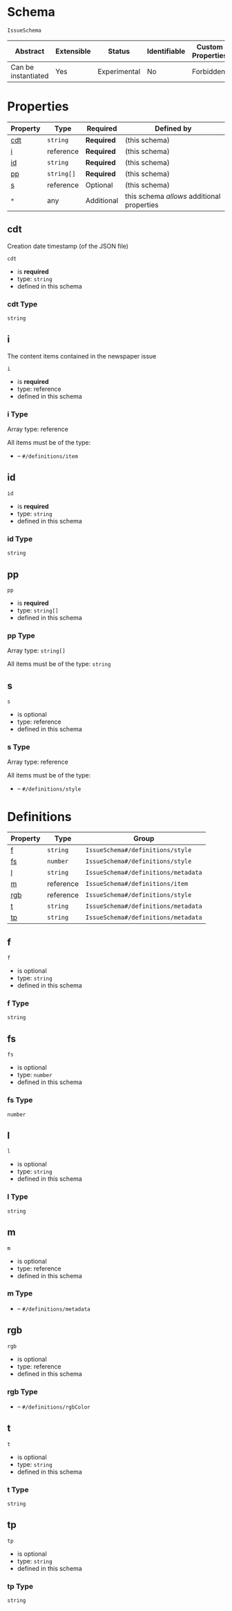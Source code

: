 
#  Schema

```
IssueSchema
```


| Abstract | Extensible | Status | Identifiable | Custom Properties | Additional Properties | Defined In |
|----------|------------|--------|--------------|-------------------|-----------------------|------------|
| Can be instantiated | Yes | Experimental | No | Forbidden | Permitted |  |

#  Properties

| Property | Type | Required | Defined by |
|----------|------|----------|------------|
| [cdt](#cdt) | `string` | **Required** |  (this schema) |
| [i](#i) | reference | **Required** |  (this schema) |
| [id](#id) | `string` | **Required** |  (this schema) |
| [pp](#pp) | `string[]` | **Required** |  (this schema) |
| [s](#s) | reference | Optional |  (this schema) |
| `*` | any | Additional | this schema *allows* additional properties |

## cdt

Creation date timestamp (of the JSON file)

`cdt`

* is **required**
* type: `string`
* defined in this schema

### cdt Type


`string`







## i

The content items contained in the newspaper issue

`i`

* is **required**
* type: reference
* defined in this schema

### i Type


Array type: reference

All items must be of the type:
* []() – `#/definitions/item`








## id


`id`

* is **required**
* type: `string`
* defined in this schema

### id Type


`string`







## pp


`pp`

* is **required**
* type: `string[]`
* defined in this schema

### pp Type


Array type: `string[]`

All items must be of the type:
`string`










## s


`s`

* is optional
* type: reference
* defined in this schema

### s Type


Array type: reference

All items must be of the type:
* []() – `#/definitions/style`








#  Definitions

| Property | Type | Group |
|----------|------|-------|
| [f](#f) | `string` | `IssueSchema#/definitions/style` |
| [fs](#fs) | `number` | `IssueSchema#/definitions/style` |
| [l](#l) | `string` | `IssueSchema#/definitions/metadata` |
| [m](#m) | reference | `IssueSchema#/definitions/item` |
| [rgb](#rgb) | reference | `IssueSchema#/definitions/style` |
| [t](#t) | `string` | `IssueSchema#/definitions/metadata` |
| [tp](#tp) | `string` | `IssueSchema#/definitions/metadata` |

## f


`f`

* is optional
* type: `string`
* defined in this schema

### f Type


`string`







## fs


`fs`

* is optional
* type: `number`
* defined in this schema

### fs Type


`number`







## l


`l`

* is optional
* type: `string`
* defined in this schema

### l Type


`string`







## m


`m`

* is optional
* type: reference
* defined in this schema

### m Type


* []() – `#/definitions/metadata`





## rgb


`rgb`

* is optional
* type: reference
* defined in this schema

### rgb Type


* []() – `#/definitions/rgbColor`





## t


`t`

* is optional
* type: `string`
* defined in this schema

### t Type


`string`







## tp


`tp`

* is optional
* type: `string`
* defined in this schema

### tp Type


`string`






